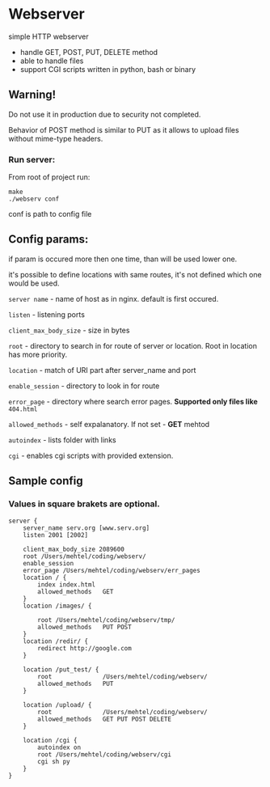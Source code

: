 # Webserver
simple HTTP webserver
- handle GET, POST, PUT, DELETE method
- able to handle files
- support CGI scripts written in python, bash or binary

## Warning! 
Do not use it in production due to security not completed.

Behavior of POST method is similar to PUT as it allows to upload files without mime-type headers.

### Run server:
From root of project run:  
``` shell
make
./webserv conf
```
conf is path to config file
## Config params: 

if param is occured more then one time, than will be used lower one.

it's possible to define locations with same routes, it's not defined which one would be used.

`server name` - name of host as in nginx. default is first occured.

`listen` - listening ports

`client_max_body_size` - size in bytes

`root` - directory to search in for route of server or location. Root in location has more priority.

`location` - match of URI part after server_name and port 

`enable_session` - directory to look in for route

`error_page` - directory where search error pages. 
**Supported only files like** `404.html`

`allowed_methods` - self expalanatory. If not set - **GET** mehtod

`autoindex` - lists folder with links

`cgi` - enables cgi scripts with provided extension. 

## Sample config 
### Values in square brakets are optional.
```
server {
    server_name serv.org [www.serv.org]
    listen 2001 [2002]

    client_max_body_size 2089600
    root /Users/mehtel/coding/webserv/
    enable_session
    error_page /Users/mehtel/coding/webserv/err_pages
    location / {
        index index.html
        allowed_methods   GET
    }
    location /images/ {

        root /Users/mehtel/coding/webserv/tmp/
        allowed_methods   PUT POST
    }
    location /redir/ {
        redirect http://google.com
    }

    location /put_test/ {
        root              /Users/mehtel/coding/webserv/
        allowed_methods   PUT
    }

    location /upload/ {
        root              /Users/mehtel/coding/webserv/
        allowed_methods   GET PUT POST DELETE
    }

    location /cgi {
        autoindex on
        root /Users/mehtel/coding/webserv/cgi
        cgi sh py
    }
}
```
